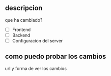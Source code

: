 ## descripcion
que ha cambiado?

- [ ] Frontend
- [ ] Backend
- [ ] Configuracion del server
## como puedo probar los cambios
url  y forma de ver los cambios
